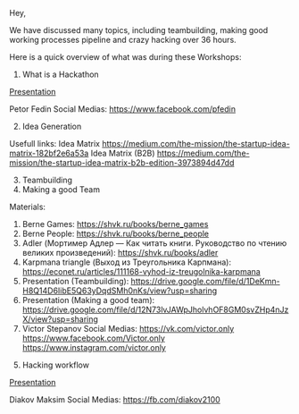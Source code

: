 Hey,

We have discussed many topics, including teambuilding, making good working processes pipeline and crazy hacking over 36 hours.

Here is a quick overview of what was during these Workshops:


1) What is a Hackathon

[Presentation](https://github.com/russianhackteam/Hacking-Links/blob/master/State%20of%20the%20Hackathon_compressed--.pdf)

Petor Fedin Social Medias:
https://www.facebook.com/pfedin

2) Idea Generation

Usefull links: 
Idea Matrix https://medium.com/the-mission/the-startup-idea-matrix-182bf2e6a53a
Idea Matrix (B2B) https://medium.com/the-mission/the-startup-idea-matrix-b2b-edition-3973894d47dd

3) Teambuilding
4) Making a good Team

Materials: 
1. Berne Games: https://shvk.ru/books/berne_games 
2. Berne People: https://shvk.ru/books/berne_people 
3. Adler (Мортимер Адлер — Как читать книги. Руководство по чтению великих произведений): https://shvk.ru/books/adler 
4. Karpmana triangle (Выход из Треугольника Карпмана): https://econet.ru/articles/111168-vyhod-iz-treugolnika-karpmana 
5. Presentation (Teambuilding): https://drive.google.com/file/d/1DeKmn-H8Q14D6IibE5Q63yDqdSMh0nKs/view?usp=sharing 
6. Presentation (Making a good team): https://drive.google.com/file/d/12N73lvJAWpJholvhOF8GM0svZHp4nJzX/view?usp=sharing 
7. Victor Stepanov Social Medias: 
https://vk.com/victor.only 
https://www.facebook.com/Victor.only 
https://www.instagram.com/victor.only

5) Hacking workflow

[Presentation](https://github.com/russianhackteam/Hacking-Links/blob/master/HACKING%20Development%20as%20a%20Process.pdf)

Diakov Maksim Social Medias: 
https://fb.com/diakov2100